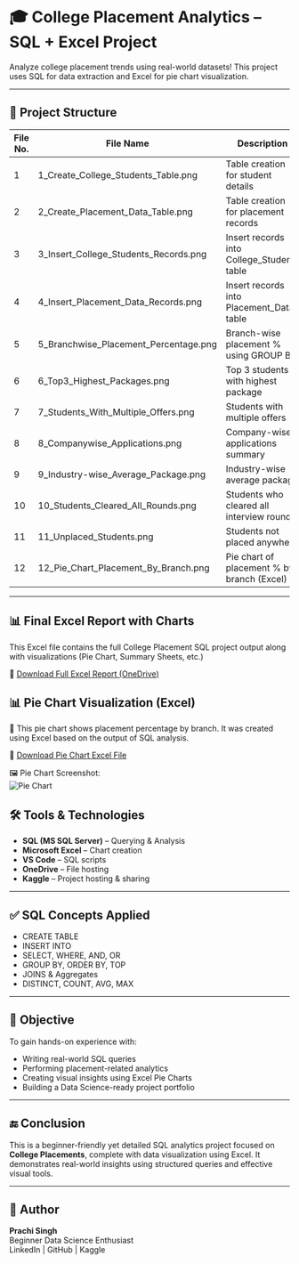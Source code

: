 # 🎓 College Placement Analytics – SQL + Excel Project

Analyze college placement trends using real-world datasets! This project uses SQL for data extraction and Excel for pie chart visualization.

---

## 📁 Project Structure

| File No. | File Name                                | Description                                   |
|----------|-------------------------------------------|-----------------------------------------------|
| 1        | 1_Create_College_Students_Table.png       | Table creation for student details            |
| 2        | 2_Create_Placement_Data_Table.png         | Table creation for placement records          |
| 3        | 3_Insert_College_Students_Records.png     | Insert records into College_Students table    |
| 4        | 4_Insert_Placement_Data_Records.png       | Insert records into Placement_Data table      |
| 5        | 5_Branchwise_Placement_Percentage.png     | Branch-wise placement % using GROUP BY        |
| 6        | 6_Top3_Highest_Packages.png               | Top 3 students with highest package           |
| 7        | 7_Students_With_Multiple_Offers.png       | Students with multiple offers                 |
| 8        | 8_Companywise_Applications.png            | Company-wise applications summary             |
| 9        | 9_Industry-wise_Average_Package.png       | Industry-wise average package                 |
| 10       | 10_Students_Cleared_All_Rounds.png        | Students who cleared all interview rounds     |
| 11       | 11_Unplaced_Students.png                  | Students not placed anywhere                  |
| 12       | 12_Pie_Chart_Placement_By_Branch.png      | Pie chart of placement % by branch (Excel)    |


---

## 📊 Final Excel Report with Charts

This Excel file contains the full College Placement SQL project output along with visualizations (Pie Chart, Summary Sheets, etc.)

🔗 [Download Full Excel Report (OneDrive)](https://1drv.ms/x/c/6ac78334c96d912a/ESAhn2AAEwZCrhRWzp7tJCEBwWkd9cfPg-pAbiEnalJ6gg?e=0zxUeC)

## 📊 Pie Chart Visualization (Excel)

📌 This pie chart shows placement percentage by branch. It was created using Excel based on the output of SQL analysis.

🔗 [Download Pie Chart Excel File](https://1drv.ms/x/c/6ac78334c96d912a/EZDhORXY8U1Ivuoo8X_8uAEBAQP5IhRnpGfWOe-spa-03w?e=unKosH)

🖼️ Pie Chart Screenshot:  
![Pie Chart](screenshots/12_Pie_Chart_Placement_By_Branch.png)

<!-- If you upload screenshot image to GitHub, then also include this line -->
<!-- ![Pie Chart](screenshots/12_Pie_Chart_Placement_By_Branch.png) -->


## 🛠️ Tools & Technologies

- **SQL (MS SQL Server)** – Querying & Analysis  
- **Microsoft Excel** – Chart creation  
- **VS Code** – SQL scripts  
- **OneDrive** – File hosting  
- **Kaggle** – Project hosting & sharing  

---

## ✅ SQL Concepts Applied

- CREATE TABLE  
- INSERT INTO  
- SELECT, WHERE, AND, OR  
- GROUP BY, ORDER BY, TOP  
- JOINS & Aggregates  
- DISTINCT, COUNT, AVG, MAX  

---

## 🧠 Objective

To gain hands-on experience with:
- Writing real-world SQL queries  
- Performing placement-related analytics  
- Creating visual insights using Excel Pie Charts  
- Building a Data Science-ready project portfolio  

---
## 🔚 Conclusion

This is a beginner-friendly yet detailed SQL analytics project focused on **College Placements**, complete with data visualization using Excel. It demonstrates real-world insights using structured queries and effective visual tools.

---


## 📌 Author

**Prachi Singh**  
Beginner Data Science Enthusiast  
LinkedIn | GitHub | Kaggle  
